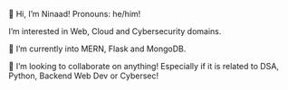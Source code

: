 👋 Hi, I’m Ninaad!
Pronouns: he/him!

I’m interested in Web, Cloud and Cybersecurity domains.

🌱 I’m currently into MERN, Flask and MongoDB.

💞️ I’m looking to collaborate on anything! Especially if it is related to DSA, Python, Backend Web Dev or Cybersec!

<!---
ninaadak03/ninaadak03 is a ✨ special ✨ repository because its `README.md` (this file) appears on your GitHub profile.
You can click the Preview link to take a look at your changes.
--->
